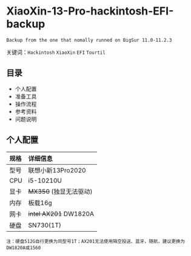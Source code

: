 # XiaoXin-13-Pro-hackintosh-EFI-backup
    Backup from the one that nomally runned on BigSur 11.0-11.2.3

关键词：`Hackintosh` `XiaoXin` `EFI` `Tourtil`  
## 目录
* 个人配置  
* 准备工具  
* 操作流程  
* 参考资料  
* 问题说明    
## 个人配置  
|规格|详细信息|
|:-|:-|
|型号|联想小新13Pro2020|
|CPU|i5-10210U|
|显卡|~~MX350~~ (独显无法驱动)|
|内存|板载16g|
|网卡|~~intel AX201~~ DW1820A|
|硬盘|SN730(1T)|  
    注：硬盘512G自行更换为同型号1T；AX201无法使用隔空投送、蓝牙，随航，建议更换为DW1820A或1560  


